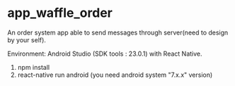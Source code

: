 # app_waffle_order

An order system app able to send messages through server(need to design by your self).

Environment: Android Studio (SDK tools : 23.0.1) with React Native.

1. npm install
2. react-native run android  (you need android system "7.x.x" version)
